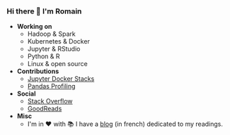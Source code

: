 ### Hi there 👋 I'm **Romain**

* **Working on**
  * Hadoop & Spark
  * Kubernetes & Docker
  * Jupyter & RStudio
  * Python & R
  * Linux & open source
* **Contributions**
  * [Jupyter Docker Stacks](https://github.com/jupyter/docker-stacks)
  * [Pandas Profiling](https://github.com/pandas-profiling/pandas-profiling)
* **Social**
  * [Stack Overflow](https://stackoverflow.com/users/4413446/romain)
  * [GoodReads](https://www.goodreads.com/user/show/3079764-romain)
* **Misc**
  * I'm in :heart: with :books: I have a [blog](https://aubonroman.com) (in french) dedicated to my readings.
